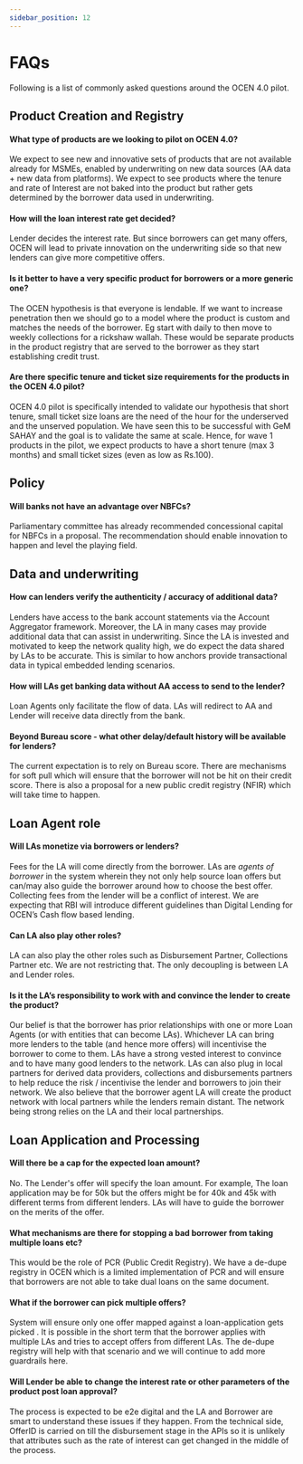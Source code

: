 ```yaml
---
sidebar_position: 12
---
```


# FAQs

Following is a list of commonly asked questions around the OCEN 4.0 pilot.
## Product Creation and Registry

#### What type of products are we looking to pilot on OCEN 4.0?
We expect to see new and innovative sets of products that are not available already for MSMEs, enabled by underwriting on new data sources (AA data + new data from platforms). We expect to see products where the tenure and rate of Interest are not baked into the product but rather gets determined by the borrower data used in underwriting.

#### How will the loan interest rate get decided?
Lender decides the interest rate. But since borrowers can get many offers, OCEN will lead to private innovation on the underwriting side so that new lenders can give more competitive offers.

#### Is it better to have a very specific product for borrowers or a more generic one?
The OCEN hypothesis is that everyone is lendable. If we want to increase penetration then we should go to a model where the product is custom and matches the needs of the borrower. Eg start with daily to then move to weekly collections for a rickshaw wallah. These would be separate products in the product registry that are served to the borrower as they start establishing credit trust.

#### Are there specific tenure and ticket size requirements for the products in the OCEN 4.0 pilot?
OCEN 4.0 pilot is specifically intended to validate our hypothesis that short tenure, small ticket size loans are the need of the hour for the underserved and the unserved population. We have seen this to be successful with GeM SAHAY and the goal is to validate the same at scale. Hence, for wave 1 products in the pilot, we expect products to have a short tenure (max 3 months) and small ticket sizes (even as low as Rs.100).
## Policy

#### Will banks not have an advantage over NBFCs?
Parliamentary committee has already recommended concessional capital for NBFCs in a proposal. The recommendation should enable innovation to happen and level the playing field. 
## Data and underwriting

#### How can lenders verify the authenticity / accuracy of additional data?
Lenders have access to the bank account statements via the Account Aggregator framework. Moreover, the LA in many cases may provide additional data that can assist in underwriting. Since the LA is invested and motivated to keep the network quality high, we do expect the data shared by LAs to be accurate. This is similar to how anchors provide transactional data in typical embedded lending scenarios.

#### How will LAs get banking data without AA access to send to the lender?
Loan Agents only facilitate the flow of data. LAs will redirect to AA and Lender will receive data directly from the bank.

#### Beyond Bureau score - what other delay/default history will be available for lenders?
The current expectation is to rely on Bureau score. There are mechanisms for soft pull which will ensure that the borrower will not be hit on their credit score. There is also a proposal for a new public credit registry (NFIR) which will take time to happen. 
## Loan Agent role

#### Will LAs monetize via borrowers or lenders?
Fees for the LA will come directly from the borrower. LAs are *agents of borrower* in the system wherein they not only help source loan offers but can/may also guide the borrower around how to choose the best offer. Collecting fees from the lender will be a conflict of interest. 
We are expecting that RBI will introduce different guidelines than Digital Lending for OCEN’s Cash flow based lending. 

#### Can LA also play other roles?
LA can also play the other roles such as Disbursement Partner, Collections Partner etc. We are not restricting that. The only decoupling is between LA and Lender roles. 

#### Is it the LA’s responsibility to work with and convince the lender to create the product?
Our belief is that the borrower has prior relationships with one or more Loan Agents (or with entities that can become LAs). Whichever LA can bring more lenders to the table (and hence more offers) will incentivise the borrower to come to them. LAs have a strong vested interest to convince and to have many good lenders to the network. LAs can also plug in local partners for derived data providers, collections and disbursements partners to help reduce the risk / incentivise the lender and borrowers to join their network. We also believe that the borrower agent LA will create the product network with local partners while the lenders remain distant. The network being strong relies on the LA and their local partnerships.
## Loan Application and Processing

#### Will there be a cap for the expected loan amount?
No. The Lender's offer will specify the loan amount. For example, The loan application may be for 50k but the offers might be for 40k and 45k with different terms from different lenders. LAs will have to guide the borrower on the merits of the offer.

#### What mechanisms are there for stopping a bad borrower from taking multiple loans etc?
This would be the role of PCR (Public Credit Registry). We have a de-dupe registry in OCEN which is a limited implementation of PCR and will ensure that borrowers are not able to take dual loans on the same document.

#### What if the borrower can pick multiple offers?
System will ensure only one offer mapped against a loan-application gets picked . It is possible in the short term that the borrower applies with multiple LAs and tries to accept offers from different LAs. The de-dupe registry will help with that scenario and we will continue to add more guardrails here.

#### Will Lender be able to change the interest rate or other parameters of the product post loan approval?
The process is expected to be e2e digital and the LA and Borrower are smart to understand these issues if they happen. From the technical side, OfferID is carried on till the disbursement stage in the APIs so it is unlikely that attributes such as the rate of interest can get changed in the middle of the process.
